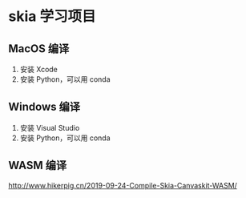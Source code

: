 # skia 学习项目

## MacOS 编译

1. 安装 Xcode
2. 安装 Python，可以用 conda

## Windows 编译
1. 安装 Visual Studio
2. 安装 Python，可以用 conda

## WASM 编译
http://www.hikerpig.cn/2019-09-24-Compile-Skia-Canvaskit-WASM/